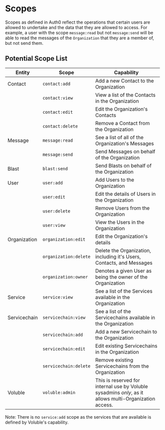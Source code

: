 # Scopes

Scopes as defined in Auth0 reflect the operations that certain users are allowed to undertake and the data that they are allowed to access. For example, a user with the scope `message:read` but not `message:send` will be able to read the messages of the `Organization` that they are a member of, but not send them.

## Potential Scope List

| Entity       | Scope                 | Capability                                                   |
| ------------ | --------------------- | ------------------------------------------------------------ |
| Contact      | `contact:add`         | Add a new Contact to the Organization                        |
|              | `contact:view`        | View a list of the Contacts in the Organization              |
|              | `contact:edit`        | Edit the Organization's Contacts                             |
|              | `contact:delete`      | Remove a Contact from the Organization                       |
| Message      | `message:read`        | See a list of all of the Organization's Messages             |
|              | `message:send`        | Send Messages on behalf of the Organization                  |
| Blast        | `blast:send`          | Send Blasts on behalf of the Organization                    |
| User         | `user:add`            | Add Users to the Organization                                |
|              | `user:edit`           | Edit the details of Users in the Organization                |
|              | `user:delete`         | Remove Users from the Organization                           |
|              | `user:view`           | View the Users in the Organization                           |
| Organization | `organization:edit`   | Edit the Organization's details                              |
|              | `organization:delete` | Delete the Organization, including it's Users, Contacts, and Messages |
|              | `organization:owner`  | Denotes a given User as being the owner of the Organization  |
| Service      | `service:view`        | See a list of the Services available in the Organization     |
| Servicechain | `servicechain:view`   | See a list of the Servicechains available in the Organization |
|              | `servicechain:add`    | Add a new Servicechain to the Organization                   |
|              | `servicechain:edit`   | Edit existing Servicechains in the Organization              |
|              | `servicechain:delete` | Remove existing Servicechains from the Organization          |
| Voluble      | `voluble:admin`       | This is reserved for internal use by Voluble sysadmins *only*, as it allows multi-Organization access. |

Note: There is no `service:add` scope as the services that are available is defined by Voluble's capability.